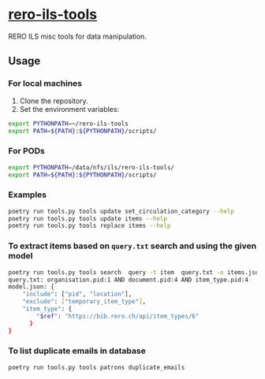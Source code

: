# [rero-ils-tools][repo]

RERO ILS misc tools for data manipulation.

## Usage

### For local machines

1. Clone the repository.
2. Set the environment variables:

```bash
export PYTHONPATH=~/rero-ils-tools 
export PATH=${PATH}:${PYTHONPATH}/scripts/
```

### For PODs

```bash
export PYTHONPATH=/data/nfs/ils/rero-ils-tools/
export PATH=${PATH}:${PYTHONPATH}/scripts/
```

### Examples

```bash
poetry run tools.py tools update set_circulation_category --help
poetry run tools.py tools update items --help
poetry run tools.py tools replace items --help
```
### To extract items based on `query.txt` search and using the given model
```bash
poetry run tools.py tools search  query -t item  query.txt -o items.json -v -m model.json
query.txt: organisation.pid:1 AND document.pid:4 AND item_type.pid:4
model.json: {
    "include": ["pid", "location"],
    "exclude": ["temporary_item_type"],
    "item_type": {
        "$ref": "https://bib.rero.ch/api/item_types/6"
      }
}
```
### To list duplicate emails in database
```bash
poetry run tools.py tools patrons duplicate_emails
```

[repo]: https://github.com/rero/rero-ils-tools
